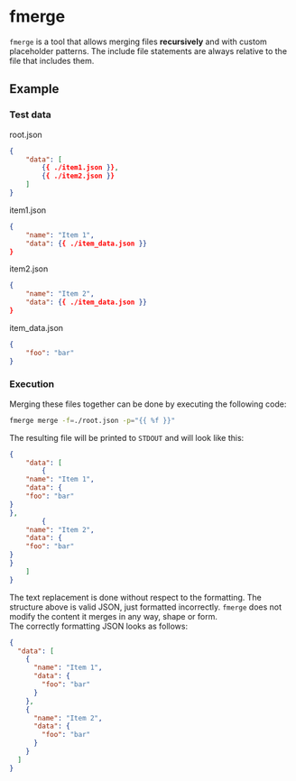 # fmerge

`fmerge` is a tool that allows merging files **recursively** and with custom placeholder patterns. The include file statements are always relative to the file that includes them.

## Example

### Test data

root.json
```json:root.json
{
    "data": [
        {{ ./item1.json }},
        {{ ./item2.json }}
    ]
}
```
item1.json
```json
{
    "name": "Item 1",
    "data": {{ ./item_data.json }}
}
```
item2.json
```json
{
    "name": "Item 2",
    "data": {{ ./item_data.json }}
}
```
item_data.json
```json
{
    "foo": "bar"
}
```

### Execution

Merging these files together can be done by executing the following code:

```bash
fmerge merge -f=./root.json -p="{{ %f }}"
```

The resulting file will be printed to `STDOUT` and will look like this:
```json
{
    "data": [
        {
    "name": "Item 1",
    "data": {
    "foo": "bar"
}
},
        {
    "name": "Item 2",
    "data": {
    "foo": "bar"
}
}
    ]
}
```

The text replacement is done without respect to the formatting. The structure above is valid JSON, just formatted incorrectly. `fmerge` does not modify the content it merges in any way, shape or form.\
The correctly formatting JSON looks as follows:

```json
{
  "data": [
    {
      "name": "Item 1",
      "data": {
        "foo": "bar"
      }
    },
    {
      "name": "Item 2",
      "data": {
        "foo": "bar"
      }
    }
  ]
}

```
